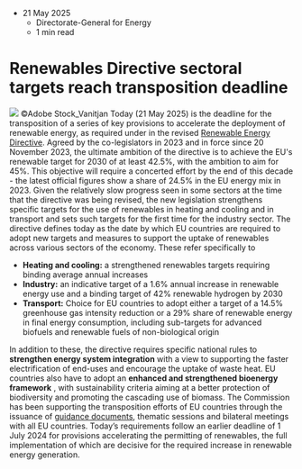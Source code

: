 * 21 May 2025
  * Directorate-General for Energy
  * 1 min read


# Renewables Directive sectoral targets reach transposition deadline
![](https://energy.ec.europa.eu/sites/default/files/styles/oe_theme_medium_no_crop/public/2025-05/AdobeStock_1224150610%20%28002%29.jpeg?itok=hsRyDX9Z)
©Adobe Stock_Vanitjan
Today (21 May 2025) is the deadline for the transposition of a series of key provisions to accelerate the deployment of renewable energy, as required under in the revised [Renewable Energy Directive](https://energy.ec.europa.eu/topics/renewable-energy/renewable-energy-directive-targets-and-rules/renewable-energy-directive_en).
Agreed by the co-legislators in 2023 and in force since 20 November 2023, the ultimate ambition of the directive is to achieve the EU's renewable target for 2030 of at least 42.5%, with the ambition to aim for 45%. This objective will require a concerted effort by the end of this decade - the latest official figures show a share of 24.5% in the EU energy mix in 2023. Given the relatively slow progress seen in some sectors at the time that the directive was being revised, the new legislation strengthens specific targets for the use of renewables in heating and cooling and in transport and sets such targets for the first time for the industry sector.
The directive defines today as the date by which EU countries are required to adopt new targets and measures to support the uptake of renewables across various sectors of the economy. These refer specifically to
  * **Heating and cooling:** a strengthened renewables targets requiring binding average annual increases
  * **Industry:** an indicative target of a 1.6% annual increase in renewable energy use and a binding target of 42% renewable hydrogen by 2030
  * **Transport:** Choice for EU countries to adopt either a target of a 14.5% greenhouse gas intensity reduction or a 29% share of renewable energy in final energy consumption, including sub-targets for advanced biofuels and renewable fuels of non-biological origin


In addition to these, the directive requires specific national rules to **strengthen energy system integration** with a view to supporting the faster electrification of end-uses and encourage the uptake of waste heat. EU countries also have to adopt an **enhanced and strengthened bioenergy framework** , with sustainability criteria aiming at a better protection of biodiversity and promoting the cascading use of biomass. 
The Commission has been supporting the transposition efforts of EU countries through the issuance of [guidance documents](https://energy.ec.europa.eu/topics/renewable-energy/renewable-energy-directive-targets-and-rules/renewable-energy-directive_en#recommendations-and-guidance-notes), thematic sessions and bilateral meetings with all EU countries. Today’s requirements follow an earlier deadline of 1 July 2024 for provisions accelerating the permitting of renewables, the full implementation of which are decisive for the required increase in renewable energy generation.